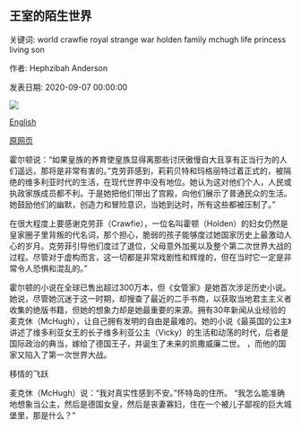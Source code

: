 ## 王室的陌生世界

关键词: world crawfie royal strange war holden family mchugh life princess living son

作者: Hephzibah Anderson

发表日期: 2020-09-07 00:00:00

![](https://ychef.files.bbci.co.uk/live/624x351/p08qsgv0.jpg)

[English](The%20strange%20world%20of%20the%20Royal%20Family.md)

[原网页](https://www.bbc.com/culture/article/20200907-the-strange-world-of-the-royal-family)

霍尔顿说：“如果皇族的养育使皇族显得离那些讨厌傲慢自大且享有正当行为的人们遥远，那将是非常有害的。”克劳菲感到，莉莉贝特和玛格丽特过着正式的，被隔绝的维多利亚时代的生活，在现代世界中没有地位。她认为这对他们个人，人民或执政家族成员都不利。于是她把他们带出了宫殿，向他们展示了普通民众的生活。她鼓励他们的幽默，创造力和冒险意识，当她到达时，所有这些都被压制了。”

在很大程度上要感谢克劳菲（Crawfie），一位名叫霍顿（Holden）的妇女仍然是皇家圈子里背叛的代名词，那个担心，脆弱的孩子能够度过她国家历史上最激动人心的岁月。克劳菲引导他们度过了退位，父母意外加冕以及整个第二次世界大战的过程。尽管对于虚构而言，这一切都是非常戏剧性和辉煌的，但在当时它一定是非常令人恐惧和混乱的。”

霍尔顿的小说在全球已售出超过300万本，但《女管家》是她首次涉足历史小说。她说，尽管她沉迷于这一时期，却搜查了最近的二手书商，以获取当地君主主义者收集的绝版书籍，但她的想象力却是她最重要的来源。拥有30年新闻从业经验的麦克休（McHugh），让自己拥有发明的自由是最难的。她的小说《最英国的公主》讲述了维多利亚女王的长子维多利亚公主（Vicky）的生活和动荡的时代，后者是国际政治的典当，嫁给了德国王子，并诞生了未来的凯撒威廉二世。 ，而他的国家又陷入了第一次世界大战。

移情的飞跃

麦克休（McHugh）说：“我对真实性感到不安。”怀特岛的住所。 “我怎么能准确地想象当公主，然后是德国女皇，然后是丧妻寡妇，住在一个被儿子鄙视的巨大城堡里，那是什么？”